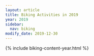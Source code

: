 ```yaml
---
layout: article
title: Biking Activities in 2019
year: 2019
sidebar:
  nav: biking     
modify_date: 2019-12-30  
---
```

{% include biking-content-year.html %}